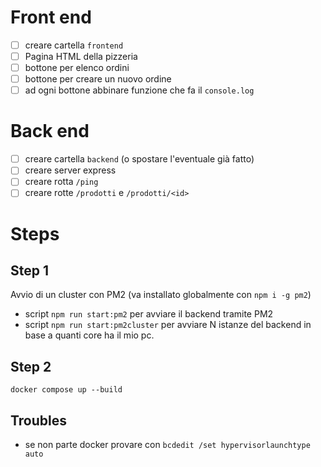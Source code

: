 # Front end

- [ ] creare cartella `frontend`
- [ ] Pagina HTML della pizzeria
- [ ] bottone per elenco ordini
- [ ] bottone per creare un nuovo ordine
- [ ] ad ogni bottone abbinare funzione che fa il `console.log`

# Back end

- [ ] creare cartella `backend` (o spostare l'eventuale già fatto)
- [ ] creare server express
- [ ] creare rotta `/ping`
- [ ] creare rotte `/prodotti` e `/prodotti/<id>`

# Steps

## Step 1
Avvio di un cluster con PM2 (va installato globalmente con `npm i -g pm2`)
- script `npm run start:pm2` per avviare il backend tramite PM2
- script `npm run start:pm2cluster` per avviare N istanze del backend in base a quanti core ha il mio pc.

## Step 2
`docker compose up --build`


## Troubles
- se non parte docker provare con `bcdedit /set hypervisorlaunchtype auto`